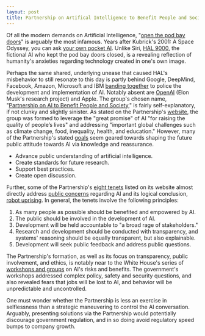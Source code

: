 ```yaml
---
layout: post
title: Partnership on Artifical Intelligence to Benefit People and Society
---
```


Of all the modern demands on Artificial Intelligence, "<a href="https://www.youtube.com/watch?v=dSIKBliboIo">open the pod bay doors</a>" is arguably the most infamous. Years after Kubrick's 2001: A Space Odyssey, you can ask <a href="http://www.pocket-lint.com/news/112443-siri-website-created-iphone-4s">your own pocket AI</a>. Unlike Siri, <a href="https://en.wikipedia.org/wiki/HAL_9000">HAL 9000</a>, the fictional AI who kept the pod bay doors closed, is a revealing reflection of humanity's anxieties regarding technology created in one's own image.

Perhaps the same shared, underlying unease that caused HAL's misbehavior to still resonate to this day is partly behind Google, DeepMind, Facebook, Amazon, Microsoft and IBM <a href="https://www.technologyreview.com/s/602483/tech-titans-join-forces-to-stop-ai-from-behaving-badly/">banding together</a> to police the development and implementation of AI.  Notably absent are <a href="http://venturebeat.com/2015/12/11/sam-altman-elon-musk-peter-thiel-and-others-commit-1b-to-nonprofit-artificial-research-lab-openai/">OpenAI</a> (Elon Musk's research project) and Apple. The group's chosen name, "<a href="http://www.partnershiponai.org/">Partnership on AI to Benefit People and Society</a>," is fairly self-explanatory, if not clunky and slightly sinister. As stated on the Partnership's <a href="http://www.partnershiponai.org/#s-goals">website</a>, the group was formed to leverage the "great promise" of AI "for raising the quality of people’s lives" and addressing "important global challenges such as climate change, food, inequality, health, and education." However, many of the Partnership's stated <a href="http://www.partnershiponai.org/#s-goals">goals</a> seem geared towards shaping the future public attitude towards AI via knowledge and reassurance.

- Advance public understanding of artificial intelligence.
- Create standards for future research.
- Support best practices.
- Create open discussion.

Further, some of the Partnership's <a href="http://www.partnershiponai.org/tenets/">eight tenets</a> listed on its website almost directly address <a href="https://www.technologyreview.com/s/534871/our-fear-of-artificial-intelligence/">public concerns</a> regarding AI and its logical conclusion, <a href="https://en.wikipedia.org/wiki/AI_takeover">robot uprising</a>. In general, the tenets involve the following principles:

1. As many people as possible should be benefited and empowered by AI.
1. The public should be involved in the development of AI.
1. Development will be held accountable to "a broad rage of stakeholders."
1. Research and development should be conducted with transparency, and systems' reasoning should be equally transparent, but also explainable.
1. Development will seek public feedback and address public questions.

The Partnership's formation, as well as its focus on transparency, public involvement, and ethics, is notably near to the White House's series of <a href="https://www.whitehouse.gov/blog/2016/05/03/preparing-future-artificial-intelligence">workshops and groups</a> on AI's risks and benefits. The government's workshops addressed complex policy, safety and security questions, and also revealed fears that jobs will be lost to AI, and behavior will be unpredictable and uncontrolled.

One must wonder whether the Partnership is less an exercise in selflessness than a strategic maneuvering to control the AI conversation.  Arguably, presenting solutions via the Partnership would potentially discourage government regulation, and in so doing avoid regulatory speed bumps to company growth.
